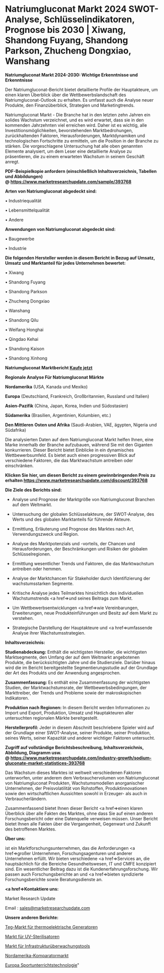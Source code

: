 # Natriumgluconat Markt 2024 SWOT-Analyse, Schlüsselindikatoren, Prognose bis 2030 | Xiwang, Shandong Fuyang, Shandong Parkson, Zhucheng Dongxiao, Wanshang

<strong>Natriumgluconat Markt 2024-2030: Wichtige Erkenntnisse und Erkenntnisse</strong>

Der Natriumgluconat-Bericht bietet detaillierte Profile der Hauptakteure, um einen klaren Überblick über die Wettbewerbslandschaft des Natriumgluconat-Outlook zu erhalten. Es umfasst auch die Analyse neuer Produkte, den Finanzüberblick, Strategien und Marketingtrends.

Natriumgluconat Markt - Die Branche hat in den letzten zehn Jahren ein solides Wachstum verzeichnet, und es wird erwartet, dass sie in den kommenden Jahrzehnten viel erreichen wird. Daher ist es wichtig, alle Investitionsmöglichkeiten, bevorstehenden Marktbedrohungen, zurückhaltenden Faktoren, Herausforderungen, Marktdynamiken und technologischen Fortschritte zu ermitteln, um die Position in der Branche zu stärken. Die vorgeschlagene Untersuchung hat alle oben genannten Elemente analysiert, um dem Leser eine detaillierte Analyse zu präsentieren, die zu einem erwarteten Wachstum in seinem Geschäft anregt.

<strong><b>PDF-Beispielkopie anfordern (einschließlich Inhaltsverzeichnis, Tabellen und Abbildungen) @ </b></strong><strong><a href=https://www.marketresearchupdate.com/sample/393768><strong>https://www.marketresearchupdate.com/sample/393768</u></a></strong></strong>

<strong>Arten von Natriumgluconat abgedeckt sind:</strong>

• Industriequalität

• Lebensmittelqualität

• Andere

<strong>Anwendungen von Natriumgluconat abgedeckt sind:</strong>

• Baugewerbe

• Industrie

<strong>Die folgenden Hersteller werden in diesem Bericht in Bezug auf Umsatz, Umsatz und Marktanteil für jedes Unternehmen bewertet:</strong>

• Xiwang

• Shandong Fuyang

• Shandong Parkson

• Zhucheng Dongxiao

• Wanshang

• Shandong Qilu

• Weifang Honghai

• Qingdao Kehai

• Shandong Kaison

• Shandong Xinhong

<strong>Natriumgluconat Marktbericht <a href=https://www.marketresearchupdate.com/buynow/393768>Kaufe jetzt</a></strong>

<strong>Regionale Analyse Für Natriumgluconat Märkte</strong>

<strong>Nordamerika</strong> (USA, Kanada und Mexiko)

<strong>Europa</strong> (Deutschland, Frankreich, Großbritannien, Russland und Italien)

<strong>Asien-Pazifik</strong> (China, Japan, Korea, Indien und Südostasien)

<strong>Südamerika</strong> (Brasilien, Argentinien, Kolumbien, etc.)

<strong>Den Mittleren</strong> <strong>Osten und Afrika</strong> (Saudi-Arabien, VAE, ägypten, Nigeria und Südafrika)

Die analysierten Daten auf dem Natriumgluconat Markt helfen Ihnen, eine Marke innerhalb der Branche aufzubauen, während Sie mit den Giganten konkurrieren. Dieser Bericht bietet Einblicke in ein dynamisches Wettbewerbsumfeld. Es bietet auch einen progressiven Blick auf verschiedene Faktoren, die das Marktwachstum antreiben oder einschränken.

<strong>Klicken Sie hier, um diesen Bericht zu einem gewinnbringenden Preis zu erhalten
</strong><strong><a href=https://www.marketresearchupdate.com/discount/393768>https://www.marketresearchupdate.com/discount/393768</b></u></strong></a>

<strong>Die Ziele des Berichts sind:</strong>

- Analyse und Prognose der Marktgröße von Natriumgluconat Branchen auf dem Weltmarkt.

- Untersuchung der globalen Schlüsselakteure, der SWOT-Analyse, des Werts und des globalen Marktanteils für führende Akteure.

- Ermittlung, Erläuterung und Prognose des Marktes nach Art, Verwendungszweck und Region.

- Analyse des Marktpotenzials und -vorteils, der Chancen und Herausforderungen, der Beschränkungen und Risiken der globalen Schlüsselregionen.

- Ermittlung wesentlicher Trends und Faktoren, die das Marktwachstum antreiben oder hemmen.

- Analyse der Marktchancen für Stakeholder durch Identifizierung der wachstumsstarken Segmente.

- Kritische Analyse jedes Teilmarktes hinsichtlich des individuellen Wachstumstrends <a href=>und</a> seines Beitrags zum Markt.

- Um Wettbewerbsentwicklungen <a href=>wie</a> Vereinbarungen, Erweiterungen, neue Produkteinführungen und Besitz auf dem Markt zu verstehen.

- Strategische Darstellung der Hauptakteure und <a href=>umfas</a>sende Analyse ihrer Wachstumsstrategien.

<strong>Inhaltsverzeichnis:</strong>

<strong>Studienabdeckung:</strong> Enthält die wichtigsten Hersteller, die wichtigsten Marktsegmente, den Umfang der auf dem Weltmarkt angebotenen Produkte, die berücksichtigten Jahre und die Studienziele. Darüber hinaus wird die im Bericht bereitgestellte Segmentierungsstudie auf der Grundlage der Art des Produkts und der Anwendung angesprochen.

<strong>Zusammenfassung:</strong> Es enthält eine Zusammenfassung der wichtigsten Studien, der Marktwachstumsrate, der Wettbewerbsbedingungen, der Markttreiber, der Trends und Probleme sowie der makroskopischen Indikatoren.

<strong>Produktion nach Regionen:</strong> In diesem Bericht werden Informationen zu Import und Export, Produktion, Umsatz und Hauptakteuren aller untersuchten regionalen Märkte bereitgestellt.

<strong>Herstellerprofil:</strong> Jeder in diesem Abschnitt beschriebene Spieler wird auf der Grundlage einer SWOT-Analyse, seiner Produkte, seiner Produktion, seines Werts, seiner Kapazität und anderer wichtiger Faktoren untersucht.

<strong><b>Zugriff auf vollständige Berichtsbeschreibung, Inhaltsverzeichnis, Abbildung, Diagramm usw. @ </b></strong><strong><a href=https://www.marketresearchupdate.com/industry-growth/sodium-gluconate-market-statistices-393768>https://www.marketresearchupdate.com/industry-growth/sodium-gluconate-market-statistices-393768</a></strong>

Das Wachstum dieses Marktes ist weltweit verschiedenen Faktoren unterworfen, unter anderem dem Verbrauchervolumen von Natriumgluconat von Natriumgluconat Produkten, Wachstumsmodellen anorganischer Unternehmen, der Preisvolatilität von Rohstoffen, Produktinnovationen sowie den wirtschaftlichen Aussichten sowohl in Erzeuger- als auch in Verbraucherländern.

Zusammenfassend bietet Ihnen dieser Bericht <a href=>einen</a> klaren Überblick über alle Fakten des Marktes, ohne dass Sie auf einen anderen Forschungsbericht oder eine Datenquelle verweisen müssen. Unser Bericht bietet Ihnen alle Fakten über die Vergangenheit, Gegenwart und Zukunft des betroffenen Marktes.

<strong>Über uns:</strong>

 ist ein Marktforschungsunternehmen, das die Anforderungen <a href=>großer</a> Unternehmen, Forschungsagenturen und anderer Unternehmen erfüllt. Wir bieten verschiedene <a href=>Services</a> an, die hauptsächlich für die Bereiche Gesundheitswesen, IT und CMFE konzipiert sind. Ein wesentlicher Beitrag dazu ist die Kundenerfahrungsforschung. Wir passen auch Forschungsberichte an und <a href=>bieten</a> syndizierte Forschungsberichte sowie Beratungsdienste an.

<strong><a href=>Kontaktiere uns:</a></strong>

Market Research Update

Email : sales@marketresearchupdate.com

<strong>Unsere anderen Berichte:</strong>

<a href=https://www.linkedin.com/pulse/thermoelectric-generators-teg-market-2023-challenges>Teg-Markt für thermoelektrische Generatoren</a>

<a href=https://www.linkedin.com/pulse/uvc-sterilizer-market-size-trends-consumption>Markt für UV-Sterilisatoren</a>

<a href=https://www.linkedin.com/pulse/infrastructure-monitoring-tool-market-report-2023-top>Markt für Infrastrukturüberwachungstools</a>

<a href=https://www.linkedin.com/pulse/north-america-comparator-market-2023-size-share>Nordamerika-Komparatormarkt</a>

<a href=https://www.linkedin.com/pulse/europe-physical-education-technology>Europa Sportunterrichtstechnologie</a>"
